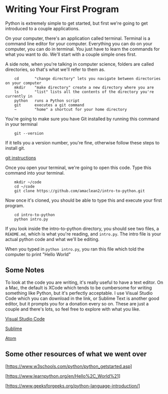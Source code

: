 # Writing Your First Program

Python is extremely simple to get started, but first we're going to get introduced to a couple applications.

On your computer, there's an application called terminal. Terminal is a command line editor for your computer. Everything you can do on your computer, you can do in terminal. You just have to learn the commands for what you want to do. We'll start with a couple simple ones first.

A side note, when you're talking in computer science, folders are called directories, so that's what we'll refer to them as.

```
    cd       "change directory" lets you navigate between directories on your computer
    mkdir    "make directory" create a new directory where you are
    ls       "list" lists all the contents of the directory you're currently in
    python   runs a Python script
    git      executes a git command
    ~        "home" a shortcut for your home directory
```

You're going to make sure you have Git installed by running this command in your terminal

```
    git --version
```

If it tells you a version number, you're fine, otherwise follow these steps to install git.

[git instructions](https://www.atlassian.com/git/tutorials/install-git)

Once you open your terminal, we're going to open this code.
Type this command into your terminal.

```
    mkdir ~/code
    cd ~/code
    git clone https://github.com/amaclean2/intro-to-python.git
```

Now once it's cloned, you should be able to type this and execute your first program.

```
    cd intro-to-python
    python intro.py
```

If you look inside the intro-to-python directory, you should see two files, a ```README.md```, which is what you're reading, and ```intro.py```.
The intro file is your actual python code and what we'll be editing.

When you typed in ```python intro.py```, you ran this file which told the computer to print "Hello World"

## Some Notes

To look at the code you are writing, it's really useful to have a text editor. On a Mac, the default is XCode which tends to be cumbersome for writing something like Python, but it's perfectly acceptable. I use Visual Studio Code which you can download in the link, or Sublime Text is another good editor, but it prompts you for a donation every so on. These are just a couple and there's lots, so feel free to explore with what you like.

[Visual Studio Code](https://code.visualstudio.com/download)

[Sublime](https://www.sublimetext.com/3)

[Atom](https://atom.io/)

## Some other resources of what we went over

[https://www.w3schools.com/python/python_getstarted.asp]

[https://www.learnpython.org/en/Hello%2C_World%21]

[https://www.geeksforgeeks.org/python-language-introduction/]
